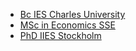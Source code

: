 - [Bc IES Charles University](https://ies.fsv.cuni.cz/en/institute/about-us/my-url)
- [MSc in Economics SSE](https://www.hhs.se/en/education/msc/mecon/)
- [PhD IIES Stockholm](https://www.su.se/institute-for-international-economic-studies/)
